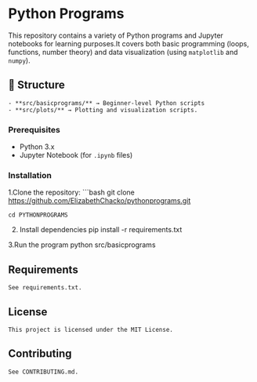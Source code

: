 # Python Programs

This repository contains a variety of Python programs and Jupyter notebooks for learning purposes.It covers both basic programming (loops, functions, number theory) and data visualization (using `matplotlib` and `numpy`).

## 📂 Structure

    - **src/basicprograms/** → Beginner-level Python scripts 
    - **src/plots/** → Plotting and visualization scripts.


### Prerequisites
- Python 3.x
- Jupyter Notebook (for `.ipynb` files)

### Installation
1.Clone the repository:
    ```bash
    git clone https://github.com/ElizabethChacko/pythonprograms.git

    cd PYTHONPROGRAMS

2. Install dependencies
    pip install -r requirements.txt
    
3.Run the program
    python src/basicprograms

## Requirements
    See requirements.txt.

## License
    This project is licensed under the MIT License.

## Contributing
    See CONTRIBUTING.md.